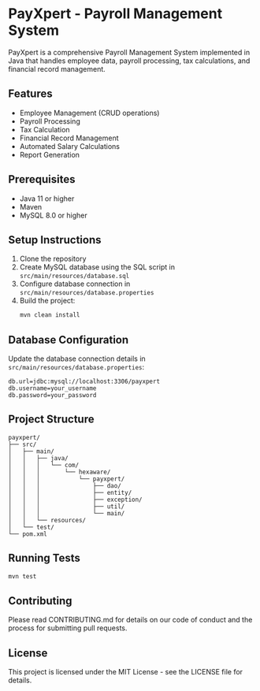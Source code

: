 # PayXpert - Payroll Management System

PayXpert is a comprehensive Payroll Management System implemented in Java that handles employee data, payroll processing, tax calculations, and financial record management.

## Features

- Employee Management (CRUD operations)
- Payroll Processing
- Tax Calculation
- Financial Record Management
- Automated Salary Calculations
- Report Generation

## Prerequisites

- Java 11 or higher
- Maven
- MySQL 8.0 or higher

## Setup Instructions

1. Clone the repository
2. Create MySQL database using the SQL script in `src/main/resources/database.sql`
3. Configure database connection in `src/main/resources/database.properties`
4. Build the project:
   ```bash
   mvn clean install
   ```

## Database Configuration

Update the database connection details in `src/main/resources/database.properties`:

```properties
db.url=jdbc:mysql://localhost:3306/payxpert
db.username=your_username
db.password=your_password
```

## Project Structure

```
payxpert/
├── src/
│   ├── main/
│   │   ├── java/
│   │   │   └── com/
│   │   │       └── hexaware/
│   │   │           └── payxpert/
│   │   │               ├── dao/
│   │   │               ├── entity/
│   │   │               ├── exception/
│   │   │               ├── util/
│   │   │               └── main/
│   │   └── resources/
│   └── test/
└── pom.xml
```

## Running Tests

```bash
mvn test
```

## Contributing

Please read CONTRIBUTING.md for details on our code of conduct and the process for submitting pull requests.

## License

This project is licensed under the MIT License - see the LICENSE file for details.
